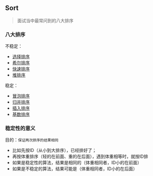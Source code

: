 ## Sort
> 面试当中最常问到的八大排序

 ### 八大排序
 不稳定：
 - [选择排序](#选择排序)
 - [希尔排序](#希尔排序)
 - [快速排序](#快速排序)
 - [堆排序](#堆排序)

 稳定：
 - [冒泡排序](#冒泡排序)
 - [归并排序](#归并排序)
 - [插入排序](#插入排序)
 - [基数排序](#基数排序)

 ### 稳定性的意义
 目的：`保证两次排序的结果相同`
  - 比如先按ID（从小到大排序），已经排好了；
  - 再按体重排序（轻的在前面、重的在后面），遇到体重相等时，就按ID排
  - 如果是稳定性的算法，结果是相同的（体重相同者，ID小的在前面）
  - 如果是不稳定的算法，结果可能是（体重相同者，ID小的在后面）
 
 <!-- ### 冒泡排序
 时间复杂度：O(n²)

 思想：重复遍历待排序列，依次比较两个元素。如果顺序错误就交换。

```js
function bubbleSort(arr) {
  for (let i = 0; i < arr.length; i++) { // i代表轮次
    // -1代表要保证后面有数和他比较，-i表示最后已排好了 i 个
    for (let j = 0; j < arr.length - 1 - i; j++) {
      if (arr[j] > arr[j+1]) {
        [arr[j], arr[j+1]] = [arr[j+1], arr[j]]
      }
    }
  }
  return arr
}

```
 
 例子：[1, 9, 7, 6]
  - 一共比较`3`轮，当前`第1轮`
  - 通过两两比较，把符合条件的交换位置
    - 1和9比，不换；
    - 9和7比，换。【此时1, 7, 9, 6】
    - 9和6比，换。【此时1, 7, 6, 9】
  - 第`1`轮结束，第`1`大的数（9）推到了最后 -->
<!-- 
 ### 归并排序
 时间复杂度：O(nlog2n)

 思想：利用`分治策略`，把待排序列递归划分为多个子序列，再将子序列的各项进行比较、合并，从而得到有序子序列。以此类推，直至得到最终有序序列。

 ```js
 function mergeSort(arr) {
   if (arr.length <= 1) return arr

   let middle = Math.floor(arr.length / 2),
       left = arr.slice(0, middle),
       right = arr.slice(middle)

    return merge(mergeSort(left), mergeSort(right))
 }

 function merge(left, right) {
   let result = []

   while(left.length > 0 && right.length > 0) {
     result.push(left[0] <= right[0] ? left.shift() : right.shift())
   }

   return result.concat(left).concat(right) // left、right长度不等，连接即可
 }
 ```

 例子：[1, 9, 7, 6]
  - 把数组[1, 9, 7, 6]划分为[1, 9]、[7, 6]
  - 对于[1, 9]会划分为[1]、[9]
  - 对于[1]、[9]不能再往下划分，该分支开始合并
  - 【合并】对于[1]、[9]两个子数组进行合并（result=[]）
  - 【合并】1和9比，1小，所以1从[1]里shift出去（result=[1]），剩下[9]、[]
  - 【合并】由于第二个子数组长度为0，直接concat。（result.concat(left）.concat(right)，即[1, 9]）
  - 【合并】同理，[7]、[6]合并为[6, 7]
  - 【合并】对于[1, 9]和[6, 7]两个子数组进行合并（result=[]）
  - 【合并】1和6比，1小，所以1从[1, 9]里shift出去（result=[1]），剩下[9]、[6, 7]
  - 【合并】9和6比，6小，所以6从[6, 7]里shift出去（result=[1, 6]），剩下[9]、[7]
  - 【合并】9和7比，7小，所以7从[7]里shift出去（result=[1, 6, 7]），剩下[9]、[]
  - 【合并】由于第二个子数组长度为0，直接concat。（result.concat(left）.concat(right)，即[1, 6, 7, 9）
  - 最终数组[1, 6, 7, 9] -->
<!-- 
 ### 插入排序
 时间复杂度：O(n²)

 思路：依次将`无序序列`中的一个记录，按它的大小在`已排序列`中**从后向前扫描**，插入到相应位置。直到所有的记录都插入为止。

 ```js
 function insertionSort(arr) {
   let preIndex, curValue

   for (let i = 1; i < arr.length; i++) {
     preIndex = i - 1
     curValue = arr[i]
     while (preIndex >=0 && arr[preIndex] > curValue) {
       arr[preIndex + 1] = arr[preIndex]
       preIndex--
     }
     arr[preIndex + 1] = curValue
   }

   return arr
 }
 ```

 大致思想：
  - 一共比较`length - 1`轮，从下标为`1`开始
  - 将数组分为`有序组`、`无序组`（以index=1为“分界线”）
  - 每轮取`无序组`的第一位，赋值temp，开始进行排序
  - 取`有序组`中最后一位的下标，赋值j，记录其下标
  - 将j开始一直递减，为temp找到合适的位置，并将其插入

 例子：[1, 9, 7, 6]
  - 一共进行`3`轮，当前`第1轮`
  - 有序组是[1]，无序组是[9, 7, 6]（不是真实数组）
  - 取无序组的第一位(9)，赋值temp（9），开始进行排序，此时数组[1, 9, 7, 6]，temp=9
  - 取`有序组`的最后一位（1）的下标，赋值j，（j=0）
  - 取`有序组`的最后一位（1），它没有比temp（9）大，不换，此时数组[1, 9, 7, 6]，temp=9，j=0
  - 因为到达`有序组`顶端（j=0），将temp（9）放到`有序组（j+1）位`，此时数组[1, 9, 7, 6]，进行`第2轮`
  - 有序组是[1, 9]，无序组是[7, 6]（不是真实数组）
  - 取无序组的第一位(7)，赋值temp（7），开始进行排序，此时数组[1, 9, 7, 6]，temp=7
  - 取`有序组`的最后一位（9）的下标，赋值j，（j=1）
  - `有序组`最后一位（9）比temp（7）大，将`有序组`该位置的数覆盖到下一位，此时数组[1, 9, 9, 6]，temp=7，j=1
  - 再往前看是否有更适合的地方，j--，（j=0）
  - `有序组`第0位（1），它没有比temp（7）大，不换，此时数组[1, 9, 9, 6]，temp=7，j=0
  - 因为到达`有序组`顶端（j=0），将temp（7）放到`有序组（j+1）位`，此时数组[1, 7, 9, 6]，进行`第3轮`
  - 有序组是[1, 7, 9]，无序组是[6]（不是真实数组）
  - 取无序组的第一位(6)，赋值temp（6），开始进行排序，此时数组[1, 7, 9, 6]，temp=6
  - 取`有序组`的最后一位（9）的下标，赋值j，（j=2）
  - `有序组`最后一位（9）比temp（6）大，将`有序组`该位置的数覆盖到下一位，此时数组[1, 7, 9, 9]，temp=6，j=2
  - 再往前看是否有更适合的地方，j--，（j=1）
  - `有序组`第1位（7）比temp（6）大，将`有序组`该位置的数覆盖到下一位，此时数组[1, 7, 7, 9]，temp=6，j=1
  - 再往前看是否有更适合的地方，j--，（j=0）
  - `有序组`第0位（1），它没有比temp（6）大，不换，此时数组[1, 7, 7, 9]，temp=6，j=0
  - 因为到达`有序组`顶端（j=0），将temp（6）放到`有序组（j+1）位`，此时数组[1, 6, 7, 9]，结束排序。 -->
  

<!-- 
 
 ### 选择排序
 时间复杂度：O(n²)
 
 思想：在待排序列中找到最小元素，存放到已排序序列的起始位置；然后再从剩余未排序元素中，继续寻找最小元素，放到已排序列的末尾。

 ```js
function selectionSort(arr) {
    let len = arr.length
    for(let i=0; i<len; i++) {
        let min = arr[i]
        for(let j=i + 1; j<len; j++) {
            if(min > arr[j]) {
                [min, arr[j]] = [arr[j], min]
            }
        }
        arr[i] = min
    }
    return arr
}
 ```

 大致思想：
  - 一共比较`length - 1`轮，当前`第i轮`（i代表的是第i个位置应该放什么数）
  - 每轮会把`第i个`位置的数拷贝到min
  - 将`第i个`位置后面的每个数都和这个min比较
  - 如果比较后符合条件，交换位置（即把更小的数放到min，把min里的数放到这个数的位置）
  - 该轮结束后，把min里的数赋值到`第i个位置上`
 
 例子：[1, 9, 7, 6]
  - 一共进行`3`轮，当前`第1轮`
  - 把`第一个`位置的数（1）拷贝到min
  - 将`9`和`1`比较，不换
  - 将`7`和`1`比较，不换
  - 将`6`和`1`比较，不换，本轮结束，将min赋值到`第一个`位置上，数组为[1, 9, 7, 6]
  - 把`第二个`位置的数（9）拷贝到min
  - 将`7`和`9`比较，换。此时min=7，数组为[1, 9, 9, 6]
  - 将`6`和`7`比较，换。此时min=6，数组为[1, 9, 9, 7]，本轮结束，将min赋值到`第二个`位置上，数组为[1, 6, 9, 7]
  - 把`第三个`位置的数（9）拷贝到min
  - 将`7`和`9`比较，换。此时min=7，数组为[1, 6, 9, 9]，本轮结束，将min赋值到`第三个`位置上，数组为[1, 6, 7, 9]
  - 最终数组[1, 6, 7, 9] -->
<!-- 
 ### 希尔排序
 时间复杂度：O(nlog2n) ~ O(n²)

 思想：是简单插入排序的改进版。会优先比较距离较远的元素，又叫缩小增量排序

 ```js
 function shellSort(arr) {
    let temp,
       gap = 1
    while (gap < arr.length / 3) {
      gap = gap * 3 + 1
    }
    for(gap; gap > 0; gap = Math.floor(gap / 3)) {
      for (let i = gap; i < arr.length; i++) {
        temp = arr[i]
        // 注意，对于j是var
        for(var j = i - gap; j > 0 && arr[j] > temp; j -= gap) {
          arr[j + gap] = arr[j]
        }
        arr[j + gap] = temp
      }
    }
    return arr
 }
 ``` -->


 <!-- ### 快速排序
 时间复杂度：O(nlog2n)

 思想：
  - 选择一个元素作为“基准”（pivot），记录其值、下标
  - 所有小于“基准”的元素，移到“基准”的左边；所有大于“基准”的元素，都移到“基准”的右边
  - 对“基准”左、右两个子集，不断重复第一、二步，直到所有子集`只剩下一个元素`为止
 
 代码：
 ```js
const quickSort = arr => arr.length <= 1 ? arr :
      quickSort(arr.filter(x => x < arr[0]))
      .concat(arr.filter(x => x == arr[0]))
      .concat(quickSort(arr.filter(x => x > arr[0])))
 ``` -->
<!-- 
 ### 基数排序
 时间复杂度：O(nlog(r)m)，其中r为所采取的基数，m为堆数

 思想：按照个位先排序，然后收集；再按照高位排序，然后再收集；以此类推，直到最高位。

 ### 堆排序
 时间复杂度：O(nlog2n)

 思想：把数组看成一个完全二叉树 -->